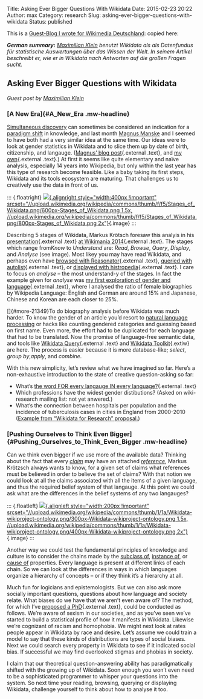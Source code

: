 Title: Asking Ever Bigger Questions With Wikidata
Date: 2015-02-23 20:22
Author: max
Category: research
Slug: asking-ever-bigger-questions-with-wikidata
Status: published

This is a [Guest-Blog I wrote for Wikimedia Deutschland](http://blog.wikimedia.de/2015/02/16/asking-ever-bigger-questions-with-wikidata/): copied here:

***German summary:** [Maximilian Klein](http://en.wikipedia.org/wiki/User:Maximilianklein) benutzt Wikidata als als Datenfundus für statistische Auswertungen über das Wissen der Welt. In seinem Artikel beschreibt er, wie er in Wikidata nach Antworten auf die großen Fragen sucht.*

Asking Ever Bigger Questions with Wikidata
------------------------------------------

*Guest post by [Maximilian Klein](http://en.wikipedia.org/wiki/User:Maximilianklein)*

### [A New Era]{#A_New_Era .mw-headline}

[Simultaneous discovery](https://www.wikidata.org/wiki/Q1645643 "Q1645643") can sometimes be considered an indication for a [paradigm shift](https://www.wikidata.org/wiki/Q689971 "Q689971") in knowledge, and last month [Magnus Manske](https://www.wikidata.org/wiki/Q13520818 "Q13520818") and I seemed to have both had a very similar idea at the same time. Our ideas were to look at gender statistics in Wikidata and to slice them up by date of birth, citizenship, and langauge. ([Magnus’ blog post](http://magnusmanske.de/wordpress/?p=250){.external .text}, and [my own](http://notconfusing.com/preliminary-results-from-wigi-the-wikipedia-gender-inequality-index/){.external .text}.) At first it seems like quite elementary and naïve analysis, especially 14 years into Wikipedia, but only within the last year has this type of research become feasible. Like a baby taking its first steps, Wikidata and its tools ecosystem are maturing. That challenges us to creatively use the data in front of us.

::: {.floatright}
[![](https://upload.wikimedia.org/wikipedia/commons/thumb/f/f5/Stages_of_Wikidata.png/400px-Stages_of_Wikidata.png){.alignright style="width:400px !important" srcset="//upload.wikimedia.org/wikipedia/commons/thumb/f/f5/Stages_of_Wikidata.png/600px-Stages_of_Wikidata.png 1.5x, //upload.wikimedia.org/wikipedia/commons/thumb/f/f5/Stages_of_Wikidata.png/800px-Stages_of_Wikidata.png 2x"}](https://commons.wikimedia.org/wiki/File:Stages_of_Wikidata.png?uselang=de "Markus Krötzsch's 5 stages of Wikdiata"){.image}
:::

Describing 5 stages of Wikidata, Markus Krötsch foresaw this analyis in his [presentation](http://korrekt.org/talks/2014/wikimania-wikidata.svg){.external .text} [at Wikimania 2014](http://new.livestream.com/wikimania/friday2014/videos/59350537){.external .text}. The stages which range from*Know* to *Understand* are: *Read*, *Browse*, *Query*, *Display*, and *Analyse* (see image). Most likey you may have read Wikidata, and perhaps even have [browsed with Reasonator](http://tools.wmflabs.org/reasonator/){.external .text}, [queried with autolist](http://tools.wmflabs.org/autolist/autolist1.html?){.external .text}, or [displayed with histropedia](http://www.histropedia.com/){.external .text}. I care to focus on *analyse* – the most understand-y of the stages. In fact the example given for *analyse* was [my first exploration of gender and language](http://notconfusing.com/sex-ratios-in-wikidata-part-iii/){.external .text}, where I analysed the ratio of female biographies by Wikipedia Language: English and German are around 15% and Japanese, Chinese and Korean are each closer to 25%.

[]{#more-21349}To do biography analysis before Wikidata was much harder. To know the gender of an article you’d resort to [natural language processing](https://www.wikidata.org/wiki/Q30642 "Q30642") or hacks like counting gendered categories and guessing based on first name. Even more, the effort had to be duplicated for each language that had to be translated. Now the promise of language-free semantic data, and tools like [Wikidata Query](https://wdq.wmflabs.org/api_documentation.html){.external .text} and [Wikidata Toolkit](https://www.mediawiki.org/wiki/Wikidata_Toolkit "mw:Wikidata Toolkit"){.extiw} are here. The process is easier because it is more database-like; *select*, *group by*,*apply*, and *combine*.

With this new simplicity, let’s review what we have imagined so far. Here’s a non-exhaustive introduction to the state of creative question-asking so far:

-   What’s [the word FOR every langauge IN every language?](http://notconfusing.com/a-word-for-every-lanaguage-in-every-language/){.external .text}
-   Which professions have the widest gender distibutions? (Asked on wiki-research mailing list: not yet anwered.)
-   What’s the connection between hospitals per population and the incidence of tuberculosis cases in cities in England from 2000-2010 ([Example from “Wikidata for Research” proposal.](https://www.wikidata.org/wiki/Wikidata:WikiProject_Wikidata_for_research "Wikidata:WikiProject Wikidata for research"))

### [Pushing Ourselves to Think Even Bigger]{#Pushing_Ourselves_to_Think_Even_Bigger .mw-headline}

Can we think even bigger if we use more of the available data? Thinking about the fact that every [*claim*](https://www.wikidata.org/wiki/Wikidata:Glossary#Claims_and_statements "Wikidata:Glossary") may have an attached [*reference*](https://www.wikidata.org/wiki/Wikidata:Glossary#Reference "Wikidata:Glossary"), Markus Krötzsch always wants to know, for a given set of claims what references must be believed in order to believe the set of claims? With that notion we could look at all the claims associated with all the items of a given language, and thus the required belief system of that langauge. At this point we could ask what are the differences in the belief systems of any two langauges?

::: {.floatleft}
[![](https://upload.wikimedia.org/wikipedia/commons/thumb/1/1a/Wikidata-wikiproject-ontology.png/200px-Wikidata-wikiproject-ontology.png){.alignleft style="width:200px !important" srcset="//upload.wikimedia.org/wikipedia/commons/thumb/1/1a/Wikidata-wikiproject-ontology.png/300px-Wikidata-wikiproject-ontology.png 1.5x, //upload.wikimedia.org/wikipedia/commons/thumb/1/1a/Wikidata-wikiproject-ontology.png/400px-Wikidata-wikiproject-ontology.png 2x"}](https://commons.wikimedia.org/wiki/File:Wikidata-wikiproject-ontology.png?uselang=de "What are the fundamental principles of all of Wikidata?"){.image}
:::

Another way we could test the fundamental principles of knowledge and culture is to consider the chains made by the [subclass of](https://www.wikidata.org/wiki/Property:P279 "Property:P279"), [instance of](https://www.wikidata.org/wiki/Property:P31 "Property:P31"), or [cause of](https://www.wikidata.org/wiki/Help:Modeling_causes "Help:Modeling causes") properties. Every language is present at different links of each chain. So we can look at the differences in ways in which languages organize a hierarchy of concepts – or if they think it’s a hierarchy at all.

Much fun for logicians and epistemologists. But we can also ask more socially important questions, questions about how language and society relate. What biases do we have that we aren’t even aware of? The method, for which I’ve [proposed a PhD](http://notconfusing.com/should-i-do-my-phd-in-the-open/#research){.external .text}, could be conducted as follows. We’re aware of sexism in our societies, and as you’ve seen we’ve started to build a statistical profile of how it manifests in Wikidata. Likewise we’re cognizant of racism and homophobia. We might next look at rates people appear in Wikidata by race and desire. Let’s assume we could train a model to say that these kinds of distributions are types of social biases. Next we could search every property in Wikidata to see if it indicated social bias. If successful we may find overlooked stigmas and phobias in society.

I claim that our theoretical question-answering ability has paradigmatically shifted with the growing up of Wikidata. Soon enough you won’t even need to be a sophisticated programmer to whisper your questions into the system. So next time your reading, browsing, querying or displaying Wikidata, challenge yourself to think about how to analyse it too.
